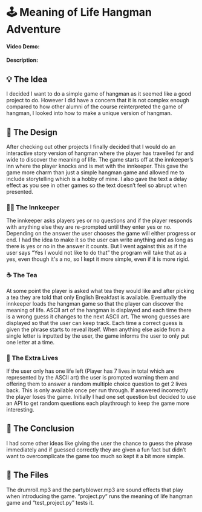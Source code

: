 # 🕹️ Meaning of Life Hangman Adventure
#### Video Demo: 
#### Description:

## 💡 The Idea 

I decided I want to do a simple game of hangman as it seemed like a good project to do. However I did have a concern that it is not complex enough compared to how other alumni of the course reinterpreted the game of hangman, I looked into how to make a unique version of hangman.

## 🔧 The Design 

After checking out other projects I finally decided that I would do an interactive story version of hangman where the player has travelled far and wide to discover the meaning of life. The game starts off at the innkeeper’s inn where the player knocks and is met with the innkeeper. This gave the game more charm than just a simple hangman game and allowed me to include storytelling which is a hobby of mine. I also gave the text a delay effect as you see in other games so the text doesn’t feel so abrupt when presented.

### 🧙‍♂️ The Innkeeper 

The innkeeper asks players yes or no questions and if the player responds with anything else they are re-prompted until they enter yes or no. Depending on the answer the user chooses the game will either progress or end. I had the idea to make it so the user can write anything and as long as there is yes or no in the answer it counts. But I went against this as if the user says “Yes I would not like to do that” the program will take that as a yes, even though it's a no, so I kept it more simple, even if it is more rigid.

### ☕️ The Tea 

At some point the player is asked what tea they would like and after picking a tea they are told that only English Breakfast is available. Eventually the innkeeper loads the hangman game so that the player can discover the meaning of life. ASCII art of the hangman is displayed and each time there is a wrong guess it changes to the next ASCII art. The wrong guesses are displayed so that the user can keep track. Each time a correct guess is given the phrase starts to reveal itself. When anything else aside from a single letter is inputted by the user, the game informs the user to only put one letter at a time.

### 💖 The Extra Lives 

If the user only has one life left (Player has 7 lives in total which are represented by the ASCII art) the user is prompted warning them and offering them to answer a random multiple choice question to get 2 lives back. This is only available once per run through. If answered incorrectly the player loses the game. Initially I had one set question but decided to use an API to get random questions each playthrough to keep the game more interesting.

## 📜 The Conclusion 

I had some other ideas like giving the user the chance to guess the phrase immediately and if guessed correctly they are given a fun fact but didn’t want to overcomplicate the game too much so kept it a bit more simple.

## 📁 The Files 

 The drumroll.mp3 and the partyblower.mp3 are sound effects that play when introducing the game. “project.py“ runs the meaning of life hangman game and “test_project.py” tests it.

